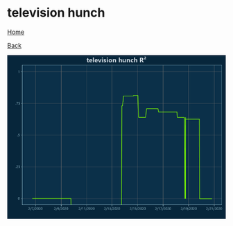 # television hunch

[Home](../index.md)

[Back](television.md)

![hunch R²](../images/television_hunch_RSq.png "hunch R²")

